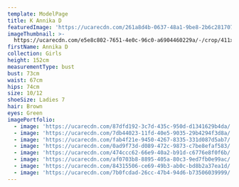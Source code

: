 ```yaml
---
template: ModelPage
title: K Annika D
featuredImage: 'https://ucarecdn.com/261a8d4b-0637-48a1-9be8-2b6c2817077b/'
imageThumbnail: >-
  https://ucarecdn.com/e5e8c802-7651-4e0c-96c0-a6904460229a/-/crop/411x456/21,25/-/preview/
firstName: Annika D
collection: Girls
height: 152cm
measurementType: bust
bust: 73cm
waist: 67cm
hips: 74cm
size: 10/12
shoeSize: Ladies 7
hair: Brown
eyes: Green
imagePortfolio:
  - image: 'https://ucarecdn.com/87dfd192-3c7d-435c-950d-d1341629b4da/'
  - image: 'https://ucarecdn.com/7db44023-11fd-40e5-9035-29b4294f3d8a/'
  - image: 'https://ucarecdn.com/fab4f21e-9450-4267-8335-331d087d5ab7/'
  - image: 'https://ucarecdn.com/0ad9f73d-d089-472c-9873-c7be8efaf583/'
  - image: 'https://ucarecdn.com/474ccc62-66e9-40a2-b91d-c6776e8f0f6b/'
  - image: 'https://ucarecdn.com/af0703b8-8895-405a-80c3-9ed7fb0e99ac/'
  - image: 'https://ucarecdn.com/84315506-ce69-49b3-ab0c-bd8b2a37ea1d/'
  - image: 'https://ucarecdn.com/7b0fcdad-26cc-47b4-94d6-b73506039999/'
---
```


